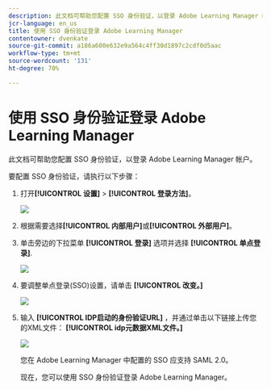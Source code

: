 ```yaml
---
description: 此文档可帮助您配置 SSO 身份验证，以登录 Adobe Learning Manager 帐户。
jcr-language: en_us
title: 使用 SSO 身份验证登录 Adobe Learning Manager
contentowner: dvenkate
source-git-commit: a186a600e632e9a564c4ff30d1897c2cdf0d5aac
workflow-type: tm+mt
source-wordcount: '131'
ht-degree: 70%

---
```




# 使用 SSO 身份验证登录 Adobe Learning Manager

此文档可帮助您配置 SSO 身份验证，以登录 Adobe Learning Manager 帐户。

要配置 SSO 身份验证，请执行以下步骤：

1. 打开&#x200B;**[!UICONTROL 设置]** > **[!UICONTROL 登录方法]**。

   ![](assets/login-methods.png)

1. 根据需要选择&#x200B;**[!UICONTROL 内部用户]**&#x200B;或&#x200B;**[!UICONTROL 外部用户]**。
1. 单击旁边的下拉菜单  **[!UICONTROL 登录]** 选项并选择 **[!UICONTROL 单点登录]**.

   ![](assets/single-sign-on.png)

1. 要调整单点登录(SSO)设置，请单击  **[!UICONTROL 改变。]**

   ![](assets/change.png)

1. 输入  **[!UICONTROL IDP启动的身份验证URL]** ，并通过单击以下链接上传您的XML文件： **[!UICONTROL idp元数据XML文件。]**

   ![](assets/sso-configuration.png)

   您在 Adobe Learning Manager 中配置的 SSO 应支持 SAML 2.0。

   现在，您可以使用 SSO 身份验证登录 Adobe Learning Manager。

